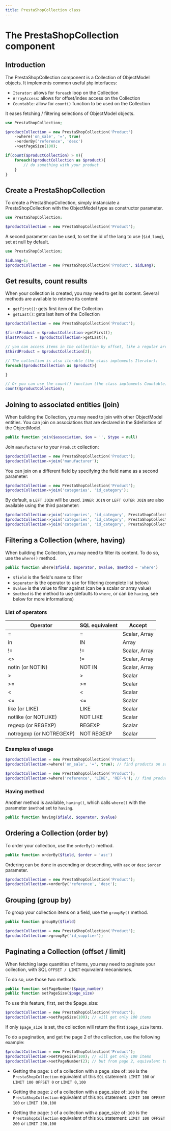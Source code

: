 ```yaml
---
title: PrestaShopCollection class
---
```


# The PrestaShopCollection component

## Introduction

The PrestaShopCollection component is a Collection of ObjectModel objects. It implements common useful `php` interfaces: 

- `Iterator`: allows for `foreach` loop on the Collection
- `ArrayAccess`: allows for offset/index access on the Collection
- `Countable`: allow for `count()` function to be used on the Collection

It eases fetching / filtering selections of ObjectModel objects.

```php
use PrestaShopCollection;

$productCollection = new PrestaShopCollection('Product')
    ->where('on_sale', '=', true)
    ->orderBy('reference', 'desc')
    ->setPageSize(100);

if(count($productCollection) > 0){
    foreach($productCollection as $product){
        // do something with your product
    }
}

```

## Create a PrestaShopCollection

To create a PrestaShopCollection, simply instanciate a PrestaShopCollection with the ObjectModel type as constructor parameter. 

```php
use PrestaShopCollection;

$productCollection = new PrestaShopCollection('Product');
```

A second parameter can be used, to set the id of the lang to use (`$id_lang`), set at null by default.

```php
use PrestaShopCollection;

$idLang=1;
$productCollection = new PrestaShopCollection('Product', $idLang);
```

## Get results, count results

When your collection is created, you may need to get its content. Several methods are available to retrieve its content:

- `getFirst()`: gets first item of the Collection
- `getLast()`: gets last item of the Collection

```php
$productCollection = new PrestaShopCollection('Product');

$firstProduct = $productCollection->getFirst();
$lastProduct = $productCollection->getLast();

// you can access items in the collection by offset, like a regular array (the class implements ArrayAccess). Index starts at 0
$thirdProduct = $productCollection[2]; 

// The collection is also iterable (the class implements Iterator): 
foreach($productCollection as $product){

}

// Or you can use the count() function (the class implements Countable):
count($productCollection);
```

## Joining to associated entities (join)

When building the Collection, you may need to join with other ObjectModel entities. 
You can join on associations that are declared in the $definition of the ObjectModel. 

```php
public function join($association, $on = '', $type = null)
```

Join `manufacturer` to your `Product` collection: 

```php
$productCollection = new PrestaShopCollection('Product');
$productCollection->join('manufacturer');
```

You can join on a different field by specifying the field name as a second parameter: 

```php
$productCollection = new PrestaShopCollection('Product');
$productCollection->join('categories', 'id_category');
```

By default, a `LEFT JOIN` will be used. `INNER JOIN` or `LEFT OUTER JOIN` are also available using the third parameter:

```php
$productCollection->join('categories', 'id_category', PrestaShopCollection::LEFT_JOIN);
$productCollection->join('categories', 'id_category', PrestaShopCollection::INNER_JOIN);
$productCollection->join('categories', 'id_category', PrestaShopCollection::LEFT_OUTER_JOIN);
```

## Filtering a Collection (where, having)

When building the Collection, you may need to filter its content. To do so, use the `where()` method. 

```php
public function where($field, $operator, $value, $method = 'where')
```

- `$field` is the field's name to filter
- `$operator` is the operator to use for filtering (complete list below)
- `$value` is the value to filter against (can be a scalar or array value)
- `$method` is the method to use (defaults to `where`, or can be `having`, see below for more informations) 

### List of operators

| Operator | SQL equivalent | Accept |
| --- | --- | --- |
| = | = | Scalar, Array |
| in | IN | Array |
| != | != | Scalar, Array |
| &lt;> | != | Scalar, Array |
| notin (or NOTIN) | NOT IN | Scalar, Array |
| > | > | Scalar |
| >= | >= | Scalar |
| &lt; | &lt; | Scalar |
| &lt;= | &lt;= | Scalar |
| like (or LIKE) | LIKE | Scalar |
| notlike (or NOTLIKE) | NOT LIKE | Scalar |
| regexp (or REGEXP) | REGEXP | Scalar |
| notregexp (or NOTREGEXP) | NOT REGEXP | Scalar |

### Examples of usage

```php
$productCollection = new PrestaShopCollection('Product');
$productCollection->where('on_sale', '=', true); // find products on sale
```

```php
$productCollection = new PrestaShopCollection('Product');
$productCollection->where('reference', 'LIKE', 'REF-%'); // find products with reference beginning by "REF-"
```

### Having method

Another method is available, `having()`, which calls `where()` with the parameter `$method` set to `having`. 

```php
public function having($field, $operator, $value)
```

## Ordering a Collection (order by)

To order your collection, use the `orderBy()` method. 

```php
public function orderBy($field, $order = 'asc')
```

Ordering can be done in ascending or descending, with `asc` or `desc` `$order` parameter.

```php
$productCollection = new PrestaShopCollection('Product');
$productCollection->orderBy('reference', 'desc');
```

## Grouping (group by)

To group your collection items on a field, use the `groupBy()` method. 

```php
public function groupBy($field)
```

```php
$productCollection = new PrestaShopCollection('Product');
$productCollection->groupBy('id_supplier');
```

## Paginating a Collection (offset / limit)

When fetching large quantities of items, you may need to paginate your collection, with SQL `OFFSET / LIMIT` equivalent mecanismes. 

To do so, use those two methods:

```php
public function setPageNumber($page_number)
public function setPageSize($page_size)
```

To use this feature, first, set the $page_size:

```php
$productCollection = new PrestaShopCollection('Product');
$productCollection->setPageSize(100); // will get only 100 items
```

If only `$page_size` is set, the collection will return the first `$page_size` items. 

To do a pagination, and get the page 2 of the collection, use the following example: 

```php
$productCollection = new PrestaShopCollection('Product');
$productCollection->setPageSize(100); // will get only 100 items
$productCollection->setPageNumber(2); // but from page 2, equivalent to offset=(pageNumber - 1) * page_size. 
```

- Getting the page: `1` of a collection with a page_size of: `100` is the `PrestaShopCollection` equivalent of this `SQL` statement: 
    `LIMIT 100` or `LIMIT 100 OFFSET 0` or `LIMIT 0,100`

- Getting the page: `2` of a collection with a page_size of: `100` is the `PrestaShopCollection` equivalent of this `SQL` statement: 
    `LIMIT 100 OFFSET 100` or `LIMIT 100,100`

- Getting the page: `3` of a collection with a page_size of: `100` is the `PrestaShopCollection` equivalent of this `SQL` statement: 
    `LIMIT 100 OFFSET 200` or `LIMIT 200,100`